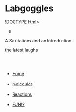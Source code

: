 # Labgoggles
!DOCTYPE html>
<html>
<head>
	  <link href="style.css" rel="stylesheet" type="text/css" />
	s
	<title> Lab Goggles.com </title>
</head>
<body>
	<p> A Salutations and an Introduction</p>
	<p1> the latest </p1>
	<p2> laughs</p2>

 
<ul>
    <li><a href="#">Home</a></li>
    <li><a href="#"> molecules </a></li>
    <li><a href="Labgoggles/Reactions "> Reactions </a></li>
    <li><a href="#">FUN!?</a></li>
    
</ul>
 
</body>
</html>
